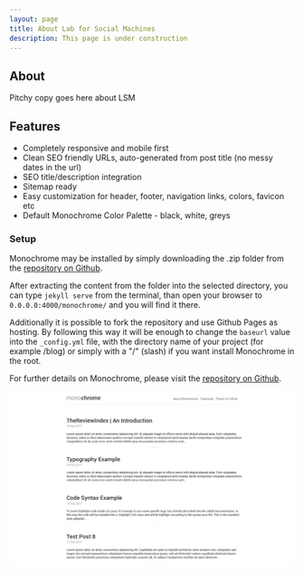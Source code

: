 ```yaml
---
layout: page
title: About Lab for Social Machines
description: This page is under construction
---
```

## About
Pitchy copy goes here about LSM 

## Features

- Completely responsive and mobile first
- Clean SEO friendly URLs, auto-generated from post title (no messy dates in the url)
- SEO title/description integration
- Sitemap ready
- Easy customization for header, footer, navigation links, colors, favicon etc
- Default Monochrome Color Palette - black, white, greys

### Setup

Monochrome may be installed by simply downloading the .zip folder from the [repository on Github](https://github.com/thereviewindex/monochrome/archive/master.zip).

After extracting the content from the folder into the selected directory, you can type ``jekyll serve`` from the terminal, than open your browser to ``0.0.0.0:4000/monochrome/`` and you will find it there.

Additionally it is possible to fork the repository and use Github Pages as hosting. By following this way it will be enough to change the ``baseurl`` value into the ``_config.yml`` file, with the directory name of your project (for example /blog) or simply with a "/" (slash) if you want install Monochrome in the root. 



For further details on Monochrome, please visit the [repository on Github](https://github.com/thereviewindex/monochrome/).

![Monochrome](img/monochrome01.png "monochrome")



